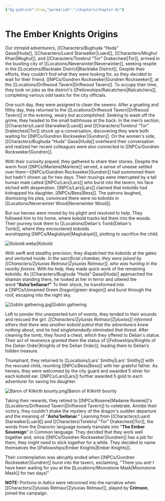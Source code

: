 ```yaml
---
{"dg-publish":true,"permalink":"/chapters/chapter-0/"}
---
```


# The Ember Knights Origins

Our intrepid adventurers, [[Characters/Bughuda “Huda” Qasai\|Huda]], [[Characters/Luard Starwalker\|Luard]], [[Characters/Moghul Khan\|Moghul]], and [[Characters/Torebrul “Tor” Drakechest\|Tor]], arrived in the bustling city of [[Locations/Neverwinter\|Neverwinter]], seeking respite in the [[Locations/Blacklake District\|Blacklake District]]. Despite their efforts, they couldn't find what they were looking for, so they decided to wait for their friend, [[NPCs/Gundren Rockseeker\|Gundren Rockseeker]], at the [[Locations/Driftwood Tavern\|Driftwood Tavern]]. To occupy their time, they took on jobs as the district's [[Fellowships/Ratcatchers\|Ratcatchers]], completing various odd tasks for the city officials.

One such day, they were assigned to clean the sewers. After a grueling and filthy day, they returned to the [[Locations/Driftwood Tavern\|Driftwood Tavern]] in the evening, weary but accomplished. Seeking to wash off the grime, they headed to the small bathhouse at the back. In the men’s section, [[Characters/Luard Starwalker\|Luard]] and [[Characters/Torebrul “Tor” Drakechest\|Tor]] struck up a conversation, discovering they were both waiting for [[NPCs/Gundren Rockseeker\|Gundren]]. On the women's side, [[Characters/Bughuda “Huda” Qasai\|Huda]] overheard their conversation and realized her recent colleagues were also connected to [[NPCs/Gundren Rockseeker\|Gundren]].

With their curiosity piqued, they gathered to share their stories. Despite the warm food [[NPCs/Marlene\|Marlene]] served, a sense of unease settled over them—[[NPCs/Gundren Rockseeker\|Gundren]] had summoned them but hadn't shown up for two days. Their musings were interrupted by a tall human male called [[NPCs/Lars\|Lars]] who burst into the tavern, his face etched with desperation. [[NPCs/Lars\|Lars]] claimed that kobolds had kidnapped his daughter, [[NPCs/Bess\|Bess]]. The patrons laughed, dismissing his plea, convinced there were no kobolds in [[Locations/Neverwinter Wood\|Neverwinter Wood]].

But our heroes were moved by his plight and resolved to help. They followed him to his home, where kobold tracks led them into the woods. Their journey took them to [[Locations/Delian's Tomb\|Delian's Tomb]], where they encountered kobolds worshipping [[NPCs/Maglubiyet\|Maglubiyet]], plotting to sacrifice the child.

![Kobold.webp|Kobold](/img/user/Assets/Kobold.webp)

With swift and stealthy precision, they dispatched the kobolds at the gates and ventured inside. _In the sacrificial chamber, they were joined by [[Characters/Zyluxias Relmaur\|Zyluxias Relmaur]], who was hunting in the nearby forests. With his help,_ they made quick work of the remaining kobolds. As [[Characters/Bughuda “Huda” Qasai\|Huda]] approached the shaman standing there, he looked at her in terror and uttered the word **"Asha'bellanar!"** To their shock, he transformed into a [[NPCs/Unnamed Green Dragon\|green dragon]] and burst through the roof, escaping into the night sky.

![Goblin gathering.jpg|Goblin gathering](/img/user/Assets/Goblin%20gathering.jpg)

Left to ponder this unexpected turn of events, they tended to their wounds and rescued the girl. _[[Characters/Zyluxias Relmaur\|Zyluxias]] informed others that there was another kobold patrol that the adventurers knew nothing about, and he had singlehandedly eliminated that threat._ After cleaning the tomb, they found a chest, which they offered to Delian's statue. Their act of reverence granted them the status of [[Fellowships/Knights of the Delian Order\|Knights of the Delian Order]], leading them to Delian’s hidden treasure.

Triumphant, they returned to [[Locations/Lars' Smithy\|Lars' Smithy]] with the rescued child, reuniting [[NPCs/Bess\|Bess]] with her grateful father. As heroes, they were welcomed by the city guard and awarded 5 silver for each kobold ear. [[NPCs/Lars\|Lars]] further awarded 5 gold to each adventurer for saving his daughter.

![Baron of Kilkirth bounty.png|Baron of Kilkirth bounty](/img/user/Assets/Baron%20of%20Kilkirth%20bounty.png)

Taking their rewards, they retired to [[NPCs/Rosene\|Madame Rosene]]'s [[Locations/Driftwood Tavern\|Driftwood Tavern]] to celebrate. Amidst their victory, they couldn't shake the mystery of the dragon's sudden departure and the meaning of "**Asha'bellanar**." Learning from [[Characters/Luard Starwalker\|Luard]] and [[Characters/Torebrul “Tor” Drakechest\|Tor]], the words from the Draconic language loosely translate into "**The Ember Sovereign**" in Common language. They decided that they work well together and, since [[NPCs/Gundren Rockseeker\|Gundren]] has a job for them, they might need to stick together for a while. They decided to name themselves the [[Fellowships/Ember Knights\|Ember Knights]].

Their contemplation was abruptly ended when [[NPCs/Gundren Rockseeker\|Gundren]] burst into the tavern, exclaiming, "There you are! I have been waiting for you at the [[Locations/Moonstone Mask\|Moonstone Mask]] for two days!"

**NOTE:** Portions in _italics_ were retconned into the narrative when [[Characters/Zyluxias Relmaur\|Zyluxias Relmaur]], played by **Crimson**, joined the campaign.
